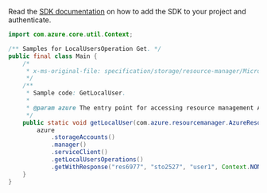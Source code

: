 Read the [SDK documentation](https://github.com/Azure/azure-sdk-for-java/blob/azure-resourcemanager_2.13.0/sdk/resourcemanager/azure-resourcemanager/README.md) on how to add the SDK to your project and authenticate.

```java
import com.azure.core.util.Context;

/** Samples for LocalUsersOperation Get. */
public final class Main {
    /*
     * x-ms-original-file: specification/storage/resource-manager/Microsoft.Storage/stable/2021-08-01/examples/LocalUserGet.json
     */
    /**
     * Sample code: GetLocalUser.
     *
     * @param azure The entry point for accessing resource management APIs in Azure.
     */
    public static void getLocalUser(com.azure.resourcemanager.AzureResourceManager azure) {
        azure
            .storageAccounts()
            .manager()
            .serviceClient()
            .getLocalUsersOperations()
            .getWithResponse("res6977", "sto2527", "user1", Context.NONE);
    }
}
```
